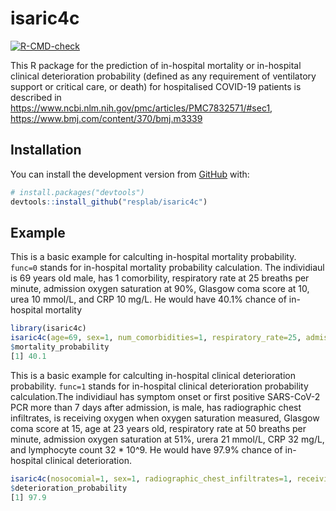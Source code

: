 
<!-- README.md is generated from README.Rmd. Please edit that file -->

# isaric4c

[![R-CMD-check](https://github.com/resplab/isaric4c/actions/workflows/R-CMD-check.yaml/badge.svg)](https://github.com/resplab/isaric4c/actions/workflows/R-CMD-check.yaml)
<!-- badges: end -->

This R package for the prediction of in-hospital mortality or in-hospital clinical deterioration probability (defined as any requirement of ventilatory support or critical care, or death) for hospitalised COVID-19 patients is described in https://www.ncbi.nlm.nih.gov/pmc/articles/PMC7832571/#sec1, https://www.bmj.com/content/370/bmj.m3339

## Installation

You can install the development version from [GitHub](https://github.com/) with:

``` r
# install.packages("devtools")
devtools::install_github("resplab/isaric4c")
```

## Example

This is a basic example for calculting in-hospital mortality probability. `func=0` stands for in-hospital mortality probability calculation. The individiaul is 69 years old male, has 1 comorbility, respiratory rate at 25 breaths per minute, admission oxygen saturation at 90%, Glasgow coma score at 10, urea 10 mmol/L, and CRP 10 mg/L. He would have 40.1% chance of in-hospital mortality
``` r
library(isaric4c)
isaric4c(age=69, sex=1, num_comorbidities=1, respiratory_rate=25, admission_oxygen_saturation=90, glasgow_coma_scale=10, urea=10, crp=70, func=0)
$mortality_probability
[1] 40.1
```

This is a basic example for calculting in-hospital clinical deterioration probability. `func=1` stands for in-hospital clinical deterioration probability calculation.The individiaul has symptom onset or first positive SARS-CoV-2 PCR more than 7 days after admission, is male, has radiographic chest infiltrates, is receiving oxygen when oxygen saturation measured, Glasgow coma score at 15, age at 23 years old, respiratory rate at 50 breaths per minute, admission oxygen saturation at 51%, urera 21 mmol/L, CRP 32 mg/L, and lymphocyte count 32 * 10^9. He would have 97.9% chance of in-hospital clinical deterioration.
``` r
isaric4c(nosocomial=1, sex=1, radiographic_chest_infiltrates=1, receiving_oxygen=1, glasgow_coma_scale=15, age=23, respiratory_rate=50, admission_oxygen_saturation=51, urea=21, crp=32, lymphocytes=32, func = 1)
$deterioration_probability
[1] 97.9
```


